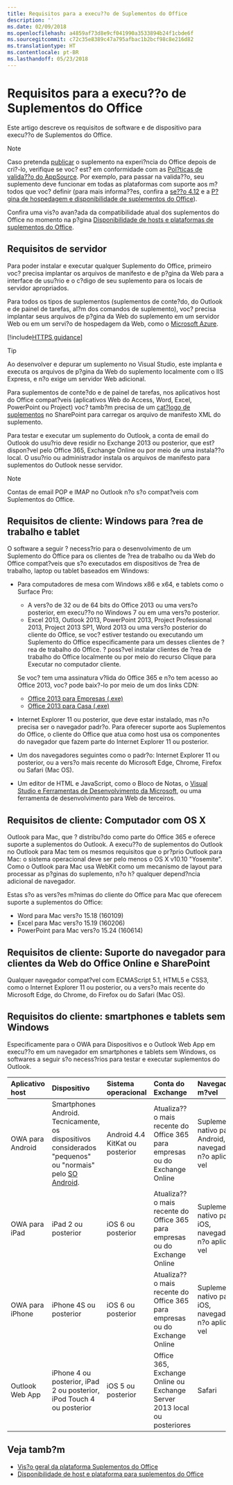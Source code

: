 ```yaml
---
title: Requisitos para a execu??o de Suplementos do Office
description: ''
ms.date: 02/09/2018
ms.openlocfilehash: a4859af73d8e9cf041990a3533894b24f1cbde6f
ms.sourcegitcommit: c72c35e8389c47a795afbac1b2bcf98c8e216d82
ms.translationtype: HT
ms.contentlocale: pt-BR
ms.lasthandoff: 05/23/2018
---
```

# <a name="requirements-for-running-office-add-ins"></a>Requisitos para a execu??o de Suplementos do Office

Este artigo descreve os requisitos de software e de dispositivo para execu??o de Suplementos do Office.

> [!NOTE]
> Caso pretenda [publicar](../publish/publish.md) o suplemento na experi?ncia do Office depois de cri?-lo, verifique se voc? est? em conformidade com as [Pol?ticas de valida??o do AppSource](https://docs.microsoft.com/en-us/office/dev/store/validation-policies). Por exemplo, para passar na valida??o, seu suplemento deve funcionar em todas as plataformas com suporte aos m?todos que voc? definir (para mais informa??es, confira a [se??o 4.12](https://docs.microsoft.com/en-us/office/dev/store/validation-policies#4-apps-and-add-ins-behave-predictably) e a [P?gina de hospedagem e disponibilidade de suplementos do Office](../overview/office-add-in-availability.md)). 

Confira uma vis?o avan?ada da compatibilidade atual dos suplementos do Office no momento na p?gina [Disponibilidade de hosts e plataformas de suplementos do Office](../overview/office-add-in-availability.md).

## <a name="server-requirements"></a>Requisitos de servidor

Para poder instalar e executar qualquer Suplemento do Office, primeiro voc? precisa implantar os arquivos de manifesto e de p?gina da Web para a interface de usu?rio e o c?digo de seu suplemento para os locais de servidor apropriados.

Para todos os tipos de suplementos (suplementos de conte?do, do Outlook e de painel de tarefas, al?m dos comandos de suplemento), voc? precisa implantar seus arquivos de p?gina da Web do suplemento em um servidor Web ou em um servi?o de hospedagem da Web, como o [Microsoft Azure](../publish/host-an-office-add-in-on-microsoft-azure.md).

[!include[HTTPS guidance](../includes/https-guidance.md)]

> [!TIP]
> Ao desenvolver e depurar um suplemento no Visual Studio, este implanta e executa os arquivos de p?gina da Web do suplemento localmente com o IIS Express, e n?o exige um servidor Web adicional. 

Para suplementos de conte?do e de painel de tarefas, nos aplicativos host do Office compat?veis (aplicativos Web do Access, Word, Excel, PowerPoint ou Project) voc? tamb?m precisa de um [cat?logo de suplementos](../publish/publish-task-pane-and-content-add-ins-to-an-add-in-catalog.md) no SharePoint para carregar os arquivo de manifesto XML do suplemento.

Para testar e executar um suplemento do Outlook, a conta de email do Outlook do usu?rio deve residir no Exchange 2013 ou posterior, que est? dispon?vel pelo Office 365, Exchange Online ou por meio de uma instala??o local. O usu?rio ou administrador instala os arquivos de manifesto para suplementos do Outlook nesse servidor.

> [!NOTE]
> Contas de email POP e IMAP no Outlook n?o s?o compat?veis com Suplementos do Office.

## <a name="client-requirements-windows-desktop-and-tablet"></a>Requisitos de cliente: Windows para ?rea de trabalho e tablet

O software a seguir ? necess?rio para o desenvolvimento de um Suplemento do Office para os clientes de ?rea de trabalho ou da Web do Office compat?veis que s?o executados em dispositivos de ?rea de trabalho, laptop ou tablet baseados em Windows:


- Para computadores de mesa com Windows x86 e x64, e tablets como o Surface Pro:
    - A vers?o de 32 ou de 64 bits do Office 2013 ou uma vers?o posterior, em execu??o no Windows 7 ou em uma vers?o posterior.
    - Excel 2013, Outlook 2013, PowerPoint 2013, Project Professional 2013, Project 2013 SP1, Word 2013 ou uma vers?o posterior do cliente do Office, se voc? estiver testando ou executando um Suplemento do Office especificamente para um desses clientes de ?rea de trabalho do Office. ? poss?vel instalar clientes de ?rea de trabalho do Office localmente ou por meio do recurso Clique para Executar no computador cliente.
    
  Se voc? tem uma assinatura v?lida do Office 365 e n?o tem acesso ao Office 2013, voc? pode baix?-lo por meio de um dos links CDN:       
    - [Office 2013 para Empresas (.exe)](https://c2rsetup.officeapps.live.com/c2r/download.aspx?productReleaseID=O365BusinessRetail&platform=X86&language=en-us&version=O15GA&source=O15OLSO365) 
    - [Office 2013 para Casa (.exe)](https://c2rsetup.officeapps.live.com/c2r/download.aspx?productReleaseID=O365HomePremRetail&platform=X86&language=en-us&version=O15GA&source=O15OLSO365) 

- Internet Explorer 11 ou posterior, que deve estar instalado, mas n?o precisa ser o navegador padr?o. Para oferecer suporte aos Suplementos do Office, o cliente do Office que atua como host usa os componentes do navegador que fazem parte do Internet Explorer 11 ou posterior.
- Um dos navegadores seguintes como o padr?o: Internet Explorer 11 ou posterior, ou a vers?o mais recente do Microsoft Edge, Chrome, Firefox ou Safari (Mac OS).
- Um editor de HTML e JavaScript, como o Bloco de Notas, o [Visual Studio e Ferramentas de Desenvolvimento da Microsoft](https://www.visualstudio.com/features/office-tools-vs), ou uma ferramenta de desenvolvimento para Web de terceiros.

## <a name="client-requirements-os-x-desktop"></a>Requisitos de cliente: Computador com OS X

Outlook para Mac, que ? distribu?do como parte do Office 365 e oferece suporte a suplementos do Outlook. A execu??o de suplementos do Outlook no Outlook para Mac tem os mesmos requisitos que o pr?prio Outlook para Mac: o sistema operacional deve ser pelo menos o OS X v10.10 "Yosemite". Como o Outlook para Mac usa WebKit como um mecanismo de layout para processar as p?ginas do suplemento, n?o h? qualquer depend?ncia adicional de navegador.

Estas s?o as vers?es m?nimas do cliente do Office para Mac que oferecem suporte a suplementos do Office:

- Word para Mac vers?o 15.18 (160109) 
- Excel para Mac vers?o 15.19 (160206) 
- PowerPoint para Mac vers?o 15.24 (160614)

## <a name="client-requirements-browser-support-for-office-online-web-clients-and-sharepoint"></a>Requisitos de cliente: Suporte do navegador para clientes da Web do Office Online e SharePoint

Qualquer navegador compat?vel com ECMAScript 5.1, HTML5 e CSS3, como o Internet Explorer 11 ou posterior, ou a vers?o mais recente do Microsoft Edge, do Chrome, do Firefox ou do Safari (Mac OS).


## <a name="client-requirements-non-windows-smartphone-and-tablet"></a>Requisitos do cliente: smartphones e tablets sem Windows

Especificamente para o OWA para Dispositivos e o Outlook Web App em execu??o em um navegador em smartphones e tablets sem Windows, os softwares a seguir s?o necess?rios para testar e executar suplementos do Outlook.


| Aplicativo host | Dispositivo | Sistema operacional | Conta do Exchange | Navegador m?vel |
|:-----|:-----|:-----|:-----|:-----|
|OWA para Android|Smartphones Android. Tecnicamente, os dispositivos considerados "pequenos" ou "normais" pelo [SO Android](https://developer.android.com/guide/practices/screens_support.html).|Android 4.4 KitKat ou posterior|Atualiza??o mais recente do Office 365 para empresas ou do Exchange Online|Suplemento nativo para Android, navegador n?o aplic?vel|
|OWA para iPad|iPad 2 ou posterior|iOS 6 ou posterior|Atualiza??o mais recente do Office 365 para empresas ou do Exchange Online|Suplemento nativo para iOS, navegador n?o aplic?vel|
|OWA para iPhone|iPhone 4S ou posterior|iOS 6 ou posterior|Atualiza??o mais recente do Office 365 para empresas ou do Exchange Online|Suplemento nativo para iOS, navegador n?o aplic?vel|
|Outlook Web App|iPhone 4 ou posterior, iPad 2 ou posterior, iPod Touch 4 ou posterior|iOS 5 ou posterior|Office 365, Exchange Online ou Exchange Server 2013 local ou posteriores|Safari|


## <a name="see-also"></a>Veja tamb?m

- [Vis?o geral da plataforma Suplementos do Office](../overview/office-add-ins.md)
- [Disponibilidade de host e plataforma para suplementos do Office](../overview/office-add-in-availability.md)
